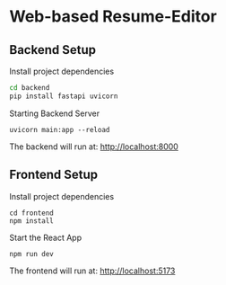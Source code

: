 # Web-based Resume-Editor

## Backend Setup

Install project dependencies

```bash
cd backend
pip install fastapi uvicorn
```
Starting Backend Server

```
uvicorn main:app --reload
```

The backend will run at: [http://localhost:8000](http://localhost:8000)

## Frontend Setup

Install project dependencies

```
cd frontend
npm install
```

Start the React App

```
npm run dev
```

The frontend will run at: [http://localhost:5173](http://localhost:5173)